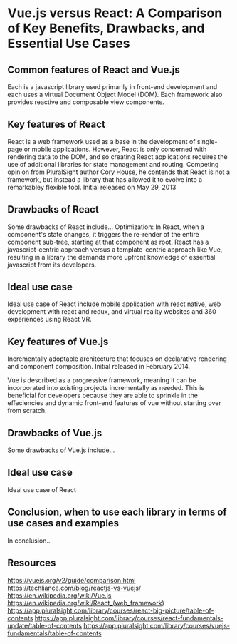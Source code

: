 # Vue.js versus React: A Comparison of Key Benefits, Drawbacks, and Essential Use Cases

## Common features of React and Vue.js
Each is a javascript library used primarily in front-end development and each uses a virtual Document Object Model (DOM). 
Each framework also provides reactive and composable view components. 

## Key features of React
React is a web framework used as a base in the development of single-page or mobile applications. However, React is only concerned with rendering data to the DOM, and so creating React applications requires the use of additional libraries for state management and routing. 
Competing opinion from PluralSight author Cory House, he contends that React is not a framework, but instead a library that has allowed it to evolve into a remarkabley flexible tool.
Initial released on May 29, 2013

## Drawbacks of React
Some drawbacks of React include...
Optimization: In React, when a component's state changes, it triggers the re-render of the entire component sub-tree, starting at that component as root.
React has a javascript-centric approach versus a template-centric approach like Vue, resulting in a library the demands more upfront knowledge of essential javascript from its developers.

## Ideal use case
Ideal use case of React include mobile application with react native, web development with react and redux, and virtual reality websites and 360 experiences using React VR.

## Key features of Vue.js
Incrementally adoptable architecture that focuses on declarative rendering and component composition. 
Initial released in February 2014.

Vue is described as a progressive framework, meaning it can be incorporated into existing projects incrementally as needed. This is beneficial for developers because they are able to sprinkle in the
effeciencies and dynamic front-end features of vue without starting over from scratch.

## Drawbacks of Vue.js
Some drawbacks of Vue.js include...

## Ideal use case
Ideal use case of React

## Conclusion, when to use each library in terms of use cases and examples
In conclusion..

## Resources
https://vuejs.org/v2/guide/comparison.html 
https://techliance.com/blog/reactjs-vs-vuejs/ 
https://en.wikipedia.org/wiki/Vue.js 
https://en.wikipedia.org/wiki/React_(web_framework) 
https://app.pluralsight.com/library/courses/react-big-picture/table-of-contents 
https://app.pluralsight.com/library/courses/react-fundamentals-update/table-of-contents 
https://app.pluralsight.com/library/courses/vuejs-fundamentals/table-of-contents 

